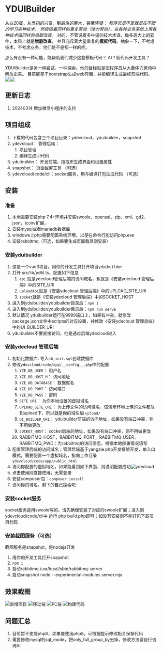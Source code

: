 # YDUIBuilder

从业20载，从当初的兴奋，到最后的麻木，甚至怀疑：
_程序员是不是就是在不断的学习各种技术，
然后做着同样的重复劳动（体力劳动），在各种业务系统上用各种技术做同样的增删改查_。
对的，不管说着多牛逼的技术术语，做多高大上的软件，本质上就是**增删改查**，
并且充斥着大量重复的**模板代码**。抽象一下，不考虑技术，不考虑业务，他们是不是都一样的呢。

那么有没有一种可能，能帮助我们减少这些模板代码？
AI？低代码开发工具？

YDUIBuilder是另一种尝试，一种探索，他的目标就是把程序员从大量体力劳动中解放出来。
目前能基于bootstrap生成web界面，并能编译生成最终前端代码。
![](doc/uibuilder.png)![](doc/code.png)

## 更新日志
1. 20240314 增加微信小程序的支持


## 项目组成

1. 下载的代码包含三个项目目录：ydevcloud，yduibuilder，snapshot
2. ydevcloud： 管理后端：
   1. 项目管理
   2. 编译生成UI代码
3. yduibuilder： 开发前端，拖拽市生成界面和设置属性
4. snapshot： 页面截屏工具 （可选）
5. ydevcloud/code/cli：socket服务，用与编译打包生成代码 （可选）

## 安装

### 准备
1. 本地需要安装php 7.4+环境并安装swoole、openssl、zip、xml、gd2，json，iconv扩展，
2. 安装mysql或者mariadb数据库
3. windows上php需要配置系统环境，以便在命令行能访问php.exe
4. 安装rabbitmq（可选，如果要生成页面截屏则安装）


### 安装yduibuilder
1. 这是一个vue3项目，用你的开发工具打开项目`yduibuilder`
2. 打开 src/lib/ydhl.ts，配置如下信息
   1. `api` 就是ydecloud管理后端的访问域名，也就是《安装ydecloud 管理后端》中的SITE_URI
   2. `uploadApi`就是《安装ydecloud 管理后端》中的UPLOAD_SITE_URI
   3. `socket`就是《安装ydecloud 管理后端》中的SOCKET_HOST
3. 进入到yduibuilder/yduibuilder目录后：`npm i`
4. 进入到yduibuilder/yduibuilder目录后：`npm run serve`
5. 默认情况 yduibuilder运行在9999端口上，如果有冲突，就修改package.json文件中scripts的对应设置，并修改《安装ydecloud 管理后端》中的UI_BUILDER_URI
6. yduibuilder不要直接访问，他是通过后端ydecloud进入

### 安装ydecloud 管理后端
1. 初始化数据库: 导入`db_init.sql`创建数据库
2. 修改`ydevcloud/code/app/__config__.php`中的配置
   1. `YZE_DB_USER`： 用户名
   2. `YZE_DB_HOST_M`： 访问地址
   3. `YZE_DB_DATABASE`： 数据库名
   4. `YZE_DB_PORT`： 访问端口
   5. `YZE_DB_PASS`： 密码
   6. `SITE_URI`： 为你本地设置的虚拟域名
   7. `UPLOAD_SITE_URI`： 为上传文件的访问域名，该演示环境上传的文件都放到upload下，所以就是你的域名加 `upload/`
   8. `UI_BUILDER_URI`： yduibuilder前端的访问地址，如果没有端口冲突，则不用做更改
   9. `SOCKET_HOST`： socket后端的地址，如果没有端口冲突，则不用做更改
   10. RABBITMQ_HOST，RABBITMQ_PORT，RABBITMQ_USER，RABBITMQ_PWD：为rabbitmq的访问信息，根据本地部署情况填写
3. 配置管理后端的访问域名；管理后端基于yangzie php开发框架开发，单入口模式，需要配置一个虚拟域名，指向工作目录`ydevcloud/code/app/public_html`
4. 访问你配置的虚拟域名，如果能看到如下界面，则说明配置成功![ydecloud](doc/ydeclouod.png)
5. 点击使用则直接使用，无需登录
6. 安装composer包：`composer install`
6. 访问你的域名，剩下的自己探索吧

### 安装socket服务

socket服务是用swoole写的，请先确保安装了对应的swoole扩展；进入到ydevcloud/code/cli中
运行 php build.php即可；如没有安装则不能打包下载项目代码

### 安装截图服务（可选）

截图服务是snapshot，是nodejs开发
1. 用你的开发工具打开snapshot
2. `npm i`
3. 启动rabbitmq /usr/local/sbin/rabbitmq-server
4. 启动snapshot node --experimental-modules server.mjs

## 效果截图
![新增项目](doc/newproject.gif)
![移动端](doc/uibuilder-mobile.gif)
![PC端](doc/uibuilder-pc.gif)
![构建代码](doc/build.gif)

## 问题汇总
1. 目前暂不支持php8，如果要使用php8，可根据提示修改相关保存代码
2. 需要修改mysql的sql_mode，把only_full_group_by去掉，修改方法请自行咨询AI
